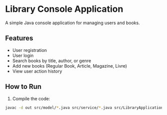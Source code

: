 # Library Console Application

A simple Java console application for managing users and books.

## Features

- User registration
- User login
- Search books by title, author, or genre
- Add new books (Regular Book, Article, Magazine, Livre)
- View user action history

## How to Run

1. Compile the code:
```bash
javac -d out src/model/*.java src/service/*.java src/LibraryApplication.java
